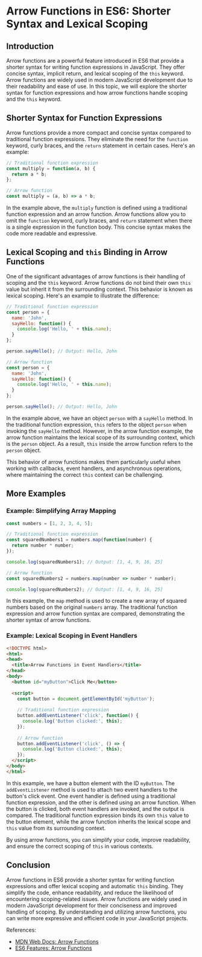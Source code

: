 # Arrow Functions in ES6: Shorter Syntax and Lexical Scoping

## Introduction

Arrow functions are a powerful feature introduced in ES6 that provide a shorter syntax for writing function expressions in JavaScript. They offer concise syntax, implicit return, and lexical scoping of the `this` keyword. Arrow functions are widely used in modern JavaScript development due to their readability and ease of use. In this topic, we will explore the shorter syntax for function expressions and how arrow functions handle scoping and the `this` keyword.

## Shorter Syntax for Function Expressions

Arrow functions provide a more compact and concise syntax compared to traditional function expressions. They eliminate the need for the `function` keyword, curly braces, and the `return` statement in certain cases. Here's an example:

```javascript
// Traditional function expression
const multiply = function(a, b) {
  return a * b;
};

// Arrow function
const multiply = (a, b) => a * b;
```

In the example above, the `multiply` function is defined using a traditional function expression and an arrow function. Arrow functions allow you to omit the `function` keyword, curly braces, and `return` statement when there is a single expression in the function body. This concise syntax makes the code more readable and expressive.

## Lexical Scoping and `this` Binding in Arrow Functions

One of the significant advantages of arrow functions is their handling of scoping and the `this` keyword. Arrow functions do not bind their own `this` value but inherit it from the surrounding context. This behavior is known as lexical scoping. Here's an example to illustrate the difference:

```javascript
// Traditional function expression
const person = {
  name: 'John',
  sayHello: function() {
    console.log('Hello, ' + this.name);
  }
};

person.sayHello(); // Output: Hello, John

// Arrow function
const person = {
  name: 'John',
  sayHello: function() {
    console.log('Hello, ' + this.name);
  }
};

person.sayHello(); // Output: Hello, John
```

In the example above, we have an object `person` with a `sayHello` method. In the traditional function expression, `this` refers to the object `person` when invoking the `sayHello` method. However, in the arrow function example, the arrow function maintains the lexical scope of its surrounding context, which is the `person` object. As a result, `this` inside the arrow function refers to the `person` object.

This behavior of arrow functions makes them particularly useful when working with callbacks, event handlers, and asynchronous operations, where maintaining the correct `this` context can be challenging.

## More Examples

### Example: Simplifying Array Mapping

```javascript
const numbers = [1, 2, 3, 4, 5];

// Traditional function expression
const squaredNumbers1 = numbers.map(function(number) {
  return number * number;
});

console.log(squaredNumbers1); // Output: [1, 4, 9, 16, 25]

// Arrow function
const squaredNumbers2 = numbers.map(number => number * number);

console.log(squaredNumbers2); // Output: [1, 4, 9, 16, 25]
```

In this example, the `map` method is used to create a new array of squared numbers based on the original `numbers` array. The traditional function expression and arrow function syntax are compared, demonstrating the shorter syntax of arrow functions.

### Example: Lexical Scoping in Event Handlers

```html
<!DOCTYPE html>
<html>
<head>
  <title>Arrow Functions in Event Handlers</title>
</head>
<body>
  <button id="myButton">Click Me</button>
  
  <script>
    const button = document.getElementById('myButton');
    
    // Traditional function expression
    button.addEventListener('click', function() {
      console.log('Button clicked:', this);
    });
    
    // Arrow function
    button.addEventListener('click', () => {
      console.log('Button clicked:', this);
    });
  </script>
</body>
</html>
```

In this example, we have a button element with the ID `myButton`. The `addEventListener` method is used to attach two event handlers to the button's click event. One event handler is defined using a traditional function expression, and the other is defined using an arrow function. When the button is clicked, both event handlers are invoked, and the output is compared. The traditional function expression binds its own `this` value to the button element, while the arrow function inherits the lexical scope and `this` value from its surrounding context.

By using arrow functions, you can simplify your code, improve readability, and ensure the correct scoping of `this` in various contexts.

## Conclusion

Arrow functions in ES6 provide a shorter syntax for writing function expressions and offer lexical scoping and automatic `this` binding. They simplify the code, enhance readability, and reduce the likelihood of encountering scoping-related issues. Arrow functions are widely used in modern JavaScript development for their conciseness and improved handling of scoping. By understanding and utilizing arrow functions, you can write more expressive and efficient code in your JavaScript projects.

References:
- [MDN Web Docs: Arrow Functions](https://developer.mozilla.org/en-US/docs/Web/JavaScript/Reference/Functions/Arrow_functions)
- [ES6 Features: Arrow Functions](https://es6-features.org/#ExpressionBodies)
